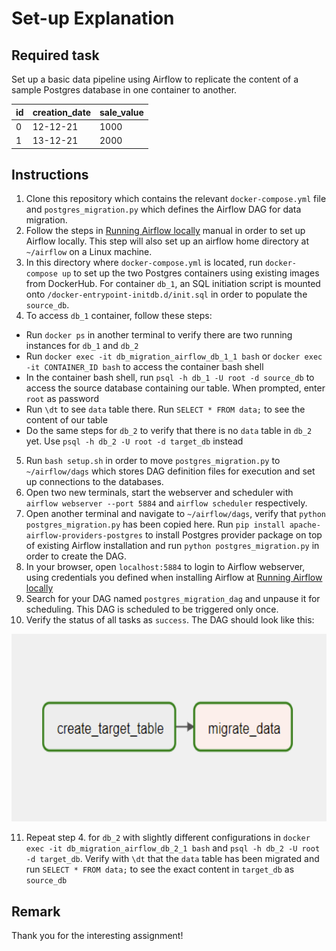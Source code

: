# Set-up Explanation

## Required task

Set up a basic data pipeline using Airflow to replicate the content of a sample Postgres database in one container to another.

| id | creation_date | sale_value |
| -- | ------------- | ---------- |
| 0  | 12-12-21 | 1000 |
| 1  | 13-12-21 | 2000 |

## Instructions

1. Clone this repository which contains the relevant `docker-compose.yml` file and `postgres_migration.py` which defines the Airflow DAG for data migration.
2. Follow the steps in [Running Airflow locally](https://airflow.apache.org/docs/apache-airflow/stable/start/local.html) manual in order to set up Airflow locally. This step will also set up an airflow home directory at `~/airflow` on a Linux machine.
3. In this directory where `docker-compose.yml` is located, run `docker-compose up` to set up the two Postgres containers using existing images from DockerHub. For container `db_1`, an SQL initiation script is mounted onto `/docker-entrypoint-initdb.d/init.sql` in order to populate the `source_db`. 
4. To access `db_1` container, follow these steps:
  - Run `docker ps` in another terminal to verify there are two running instances for `db_1` and `db_2`
  - Run `docker exec -it db_migration_airflow_db_1_1 bash` or `docker exec -it CONTAINER_ID bash` to access the container bash shell
  - In the container bash shell, run `psql -h db_1 -U root -d source_db` to access the source database containing our table. When prompted, enter `root` as password
  - Run `\dt` to see `data` table there. Run `SELECT * FROM data;` to see the content of our table
  - Do the same steps for `db_2` to verify that there is no `data` table in `db_2` yet. Use `psql -h db_2 -U root -d target_db` instead
5. Run `bash setup.sh` in order to move `postgres_migration.py` to `~/airflow/dags` which stores DAG definition files for execution and set up connections to the databases.
6. Open two new terminals, start the webserver and scheduler with `airflow webserver --port 5884` and `airflow scheduler` respectively.
7. Open another terminal and navigate to `~/airflow/dags`, verify that `python postgres_migration.py` has been copied here. Run `pip install apache-airflow-providers-postgres` to install Postgres provider package on top of existing Airflow installation and run `python postgres_migration.py` in order to create the DAG.
8. In your browser, open `localhost:5884` to login to Airflow webserver, using credentials you defined when installing Airflow at [Running Airflow locally](https://airflow.apache.org/docs/apache-airflow/stable/start/local.html)
9. Search for your DAG named `postgres_migration_dag` and unpause it for scheduling. This DAG is scheduled to be triggered only once.
10. Verify the status of all tasks as `success`. The DAG should look like this: 

<p align="center">
  <img width="600" height="300" src="postgres_dag.png">
</p>

11. Repeat step 4. for `db_2` with slightly different configurations in `docker exec -it db_migration_airflow_db_2_1 bash` and `psql -h db_2 -U root -d target_db`. Verify with `\dt` that the `data` table has been migrated and run `SELECT * FROM data;` to see the exact content in `target_db` as `source_db`

## Remark

Thank you for the interesting assignment!